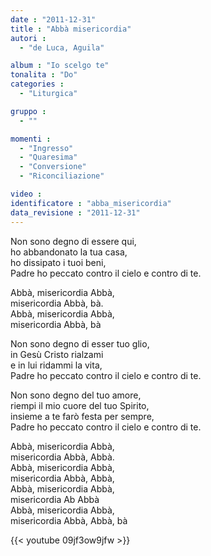 ```yaml
---
date : "2011-12-31"
title : "Abbà misericordia"
autori : 
  - "de Luca, Aguila"

album : "Io scelgo te"
tonalita : "Do"
categories : 
  - "Liturgica"

gruppo : 
  - ""

momenti : 
  - "Ingresso"
  - "Quaresima"
  - "Conversione"
  - "Riconciliazione"

video : 
identificatore : "abba_misericordia"
data_revisione : "2011-12-31"
---
```

  
  
  
  
  
  
  
  
  
Non sono degno di essere qui,  
ho abbandonato la tua casa,  
ho dissipato i tuoi beni,  
Padre ho peccato contro il cielo e contro di te.     
  
  
  
Abbà, misericordia Abbà,  
misericordia Abbà, bà.    
Abbà, misericordia Abbà,  
misericordia Abbà, bà  
  
  
  
  
Non sono degno di esser tuo glio,  
in Gesù Cristo rialzami  
e in lui ridammi la vita,  
Padre ho peccato contro il cielo e contro di te.  
  
  
  
  
Non sono degno del tuo amore,  
riempi il mio cuore del tuo Spirito,  
insieme a te farò festa per sempre,  
Padre ho peccato contro il cielo e contro di te.  
  
  
  
Abbà, misericordia Abbà,  
misericordia Abbà, Abbà.   
Abbà, misericordia Abbà,  
misericordia Abbà, Abbà,   
Abbà, misericordia Abbà,  
misericordia Ab Abbà    
Abbà, misericordia Abbà,  
misericordia Abbà, Abbà, bà  

{{< youtube 09jf3ow9jfw >}}
